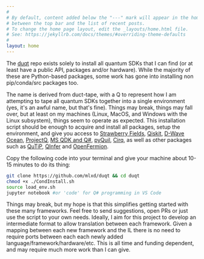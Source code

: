 ```yaml
---
#
# By default, content added below the "---" mark will appear in the home page
# between the top bar and the list of recent posts.
# To change the home page layout, edit the _layouts/home.html file.
# See: https://jekyllrb.com/docs/themes/#overriding-theme-defaults
#
layout: home
---
```

The [duqt](https://github.com/mlxd/duqt) repo exists solely to install all quantum SDKs that
I can find (or at least have a public API, packages and/or hardware). 
While the majority of these are Python-based packages, some
work has gone into installing non pip/conda/src packages too.

The name is derived from duct-tape, with a Q to represent how I am attempting to tape all quantum SDKs together into a single environment (yes, it's an awful name, but that's fine). Things may break, things may fall over, but at least on my machines (Linux, MacOS, and Windows with the Linux subsystem), things seem to operate as expected. This installation script should be enough to acquire and install all packages, setup the environment, and give you access to [Strawberry Fields](https://strawberryfields.readthedocs.io/en/stable/), [Qiskit](https://qiskit.org/), [D-Wave Ocean](http://dw-docs.readthedocs.io/en/latest/), [ProjectQ](https://projectq.ch/), [MS QDK and Q#](https://www.microsoft.com/en-us/quantum/development-kit), [pyQuil](http://pyquil.readthedocs.io/en/latest/), [Cirq](https://cirq.readthedocs.io/en/latest/tutorial.html), as well as other packages such as [QuTiP](http://qutip.org/docs/latest/index.html), [QInfer](http://docs.qinfer.org/en/latest/) and [OpenFermion](http://openfermion.readthedocs.io/en/latest/openfermion.html).

Copy the following code into your terminal and give your machine about 10-15 minutes to do its thing: 
```bash
git clone https://github.com/mlxd/duqt && cd duqt
chmod +x ./CondInstall.sh
source load_env.sh
jupyter notebook #or 'code' for Q# programming in VS Code
```

Things may break, but my hope is that this simplifies getting started with these many frameworks. Feel free to send suggestions, open PRs or just use the script to your own needs. Ideally, I aim for this project to develop an intermediate format to allow translation between each framework. Given a mapping between each new framework and the IL there is no need to require ports between each each newly added language/framework/hardware/etc. This is all time and funding dependent, and may require much more work than I can give.
